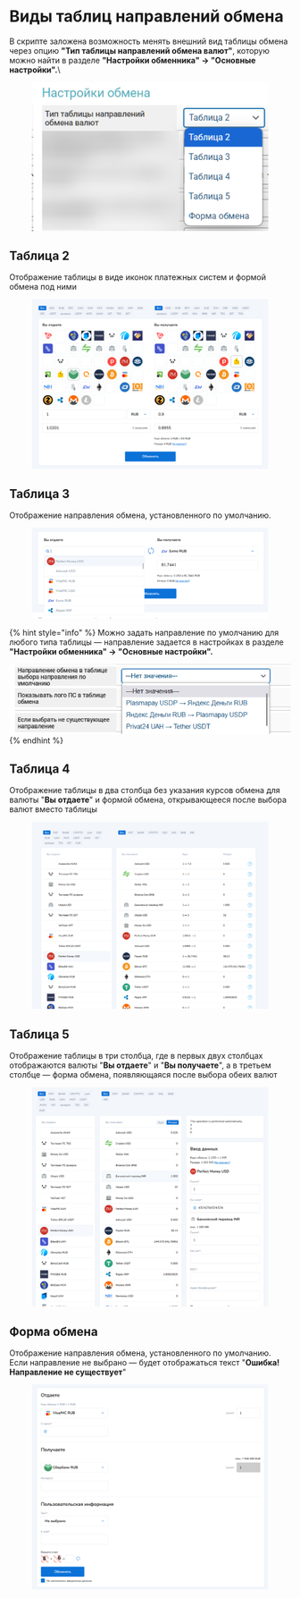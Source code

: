 # Виды таблиц направлений обмена

В скрипте заложена возможность менять внешний вид таблицы обмена через опцию **"Тип таблицы направлений обмена валют"**, которую можно найти в разделе **"Настройки обменника" -> "Основные настройки".**\


<figure><img src="../../.gitbook/assets/image (214).png" alt=""><figcaption></figcaption></figure>

## Таблица 2

Отображение таблицы в виде иконок платежных систем и формой обмена под ними

<figure><img src="../../.gitbook/assets/изображение (68).png" alt=""><figcaption></figcaption></figure>

## Таблица 3

Отображение направления обмена, установленного по умолчанию.&#x20;

<figure><img src="../../.gitbook/assets/изображение (137).png" alt=""><figcaption></figcaption></figure>

{% hint style="info" %}
Можно задать направление по умолчанию для любого типа таблицы — направление  задается в настройках в разделе **"Настройки обменника" -> "Основные настройки".**

<img src="../../.gitbook/assets/изображение (143).png" alt="" data-size="original">
{% endhint %}

## Таблица 4

Отображение таблицы в два столбца без указания курсов обмена для валюты "**Вы отдаете**" и формой обмена, открывающееся после выбора валют вместо таблицы

<figure><img src="../../.gitbook/assets/изображение (24).png" alt=""><figcaption></figcaption></figure>

## Таблица 5

Отображение таблицы в три столбца, где в первых двух столбцах отображаются валюты "**Вы отдаете**" и "**Вы получаете**", а в третьем столбце — форма обмена, появляющаяся после выбора обеих валют

<figure><img src="../../.gitbook/assets/изображение (134).png" alt=""><figcaption></figcaption></figure>

## Форма обмена

Отображение направления обмена, установленного по умолчанию. Если направление не выбрано — будет отображаться текст "**Ошибка! Направление не существует**"

<figure><img src="../../.gitbook/assets/изображение (112).png" alt=""><figcaption></figcaption></figure>
